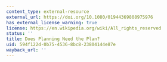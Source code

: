 ```yaml
---
content_type: external-resource
external_url: https://doi.org/10.1080/01944369808975976
has_external_license_warning: true
license: https://en.wikipedia.org/wiki/All_rights_reserved
status: ''
title: Does Planning Need the Plan?
uid: 594f122d-0b75-4536-8bc8-23804144e87e
wayback_url: ''
---
```


